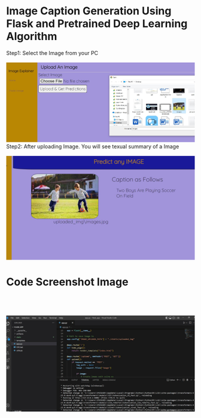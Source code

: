 #  Image Caption Generation Using Flask and Pretrained Deep Learning Algorithm


Step1: Select the Image from your PC <br><br>
<img src="/screenshot/a1.png" width="600"/> <br>
Step2: After uploading Image. You will see texual summary of a Image  <br><br>
<img src="/screenshot/a2.png" width="600"/> <br>
<h1>Code Screenshot Image <h1> <br>
<img src="/screenshot/a3.png" width="600"/> <br>
